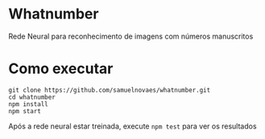 # Whatnumber
Rede Neural para reconhecimento de imagens com números manuscritos

# Como executar
```
git clone https://github.com/samuelnovaes/whatnumber.git
cd whatnumber
npm install
npm start
```
Após a rede neural estar treinada, execute `npm test` para ver os resultados